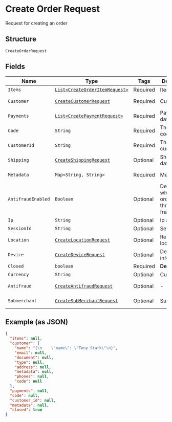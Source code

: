 
# Create Order Request

Request for creating an order

## Structure

`CreateOrderRequest`

## Fields

| Name | Type | Tags | Description | Getter | Setter |
|  --- | --- | --- | --- | --- | --- |
| `Items` | [`List<CreateOrderItemRequest>`](/doc/models/create-order-item-request.md) | Required | Items | List<CreateOrderItemRequest> getItems() | setItems(List<CreateOrderItemRequest> items) |
| `Customer` | [`CreateCustomerRequest`](/doc/models/create-customer-request.md) | Required | Customer | CreateCustomerRequest getCustomer() | setCustomer(CreateCustomerRequest customer) |
| `Payments` | [`List<CreatePaymentRequest>`](/doc/models/create-payment-request.md) | Required | Payment data | List<CreatePaymentRequest> getPayments() | setPayments(List<CreatePaymentRequest> payments) |
| `Code` | `String` | Required | The order code | String getCode() | setCode(String code) |
| `CustomerId` | `String` | Required | The customer id | String getCustomerId() | setCustomerId(String customerId) |
| `Shipping` | [`CreateShippingRequest`](/doc/models/create-shipping-request.md) | Optional | Shipping data | CreateShippingRequest getShipping() | setShipping(CreateShippingRequest shipping) |
| `Metadata` | `Map<String, String>` | Required | Metadata | Map<String, String> getMetadata() | setMetadata(Map<String, String> metadata) |
| `AntifraudEnabled` | `Boolean` | Optional | Defines whether the order will go through anti-fraud | Boolean getAntifraudEnabled() | setAntifraudEnabled(Boolean antifraudEnabled) |
| `Ip` | `String` | Optional | Ip address | String getIp() | setIp(String ip) |
| `SessionId` | `String` | Optional | Session id | String getSessionId() | setSessionId(String sessionId) |
| `Location` | [`CreateLocationRequest`](/doc/models/create-location-request.md) | Optional | Request's location | CreateLocationRequest getLocation() | setLocation(CreateLocationRequest location) |
| `Device` | [`CreateDeviceRequest`](/doc/models/create-device-request.md) | Optional | Device's informations | CreateDeviceRequest getDevice() | setDevice(CreateDeviceRequest device) |
| `Closed` | `boolean` | Required | **Default**: `true` | boolean getClosed() | setClosed(boolean closed) |
| `Currency` | `String` | Optional | Currency | String getCurrency() | setCurrency(String currency) |
| `Antifraud` | [`CreateAntifraudRequest`](/doc/models/create-antifraud-request.md) | Optional | - | CreateAntifraudRequest getAntifraud() | setAntifraud(CreateAntifraudRequest antifraud) |
| `Submerchant` | [`CreateSubMerchantRequest`](/doc/models/create-sub-merchant-request.md) | Optional | SubMerchant | CreateSubMerchantRequest getSubmerchant() | setSubmerchant(CreateSubMerchantRequest submerchant) |

## Example (as JSON)

```json
{
  "items": null,
  "customer": {
    "name": "{\n    \"name\": \"Tony Stark\"\n}",
    "email": null,
    "document": null,
    "type": null,
    "address": null,
    "metadata": null,
    "phones": null,
    "code": null
  },
  "payments": null,
  "code": null,
  "customer_id": null,
  "metadata": null,
  "closed": true
}
```

